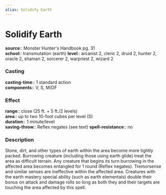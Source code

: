 ```yaml
---
alias: Solidify Earth
---
```


# Solidify Earth 

**source**:: Monster Hunter's Handbook pg. 31  
**school**:: transmutation (earth)
**level**:: arcanist 2, cleric 2, druid 2, hunter 2, oracle 2, shaman 2, sorcerer 2, warpriest 2, wizard 2

### Casting 

**casting-time**:: 1 standard action  
**components**:: V, S, M/DF

### Effect 

**range**:: close (25 ft. + 5 ft./2 levels)  
**area**:: up to two 10-foot cubes per level (S)  
**duration**:: 1 minute/level  
**saving-throw**:: Reflex negates (see text)
**spell-resistance**:: no

### Description 

Stone, dirt, and other types of earth within the area become more tightly packed. Burrowing creature (including those using earth glide) treat the area as difficult terrain. Any creature that begins its turn burrowing in the affected area becomes entangled for 1 round (Reflex negates). Tremorsense and similar senses are ineffective within the affected area. Creatures with the earth mastery special ability (such as earth elementals) double their bonus on attack and damage rolls so long as both they and their targets are touching the area affected by this spell.

